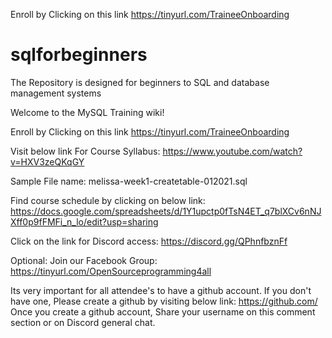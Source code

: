Enroll by Clicking on this link https://tinyurl.com/TraineeOnboarding

# sqlforbeginners
The Repository is designed for beginners to SQL and database management systems

Welcome to the MySQL Training wiki!

Enroll by Clicking on this link https://tinyurl.com/TraineeOnboarding

Visit below link For Course Syllabus:
https://www.youtube.com/watch?v=HXV3zeQKqGY

Sample File name: melissa-week1-createtable-012021.sql

Find course schedule by clicking on below link:
https://docs.google.com/spreadsheets/d/1Y1upctp0fTsN4ET_q7blXCv6nNJXff0p9fFMFi_n_lo/edit?usp=sharing

Click on the link for Discord access: https://discord.gg/QPhnfbznFf 

Optional: Join our Facebook Group: https://tinyurl.com/OpenSourceprogramming4all

Its very important for all attendee's to have a github account. If you don't have one, Please create a github by visiting below link:
https://github.com/
Once you create a github account, Share your username on this comment section or on Discord general chat.




